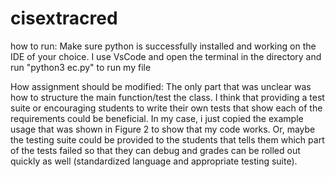 # cisextracred

how to run: Make sure python is successfully installed and working on the IDE of your choice.
I use VsCode and open the terminal in the directory and run "python3 ec.py" to run my file

How assignment should be modified: The only part that was unclear was how to structure the main function/test the class.
I think that providing a test suite or encouraging students to write their own tests that show each of the requirements could
be beneficial. In my case, i just copied the example usage that was shown in Figure 2 to show that my code works. Or, maybe the testing suite could be provided to the students that tells them which part of the tests failed so that they can debug and grades can be rolled out quickly as well (standardized language and appropriate testing suite).